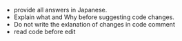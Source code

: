 - provide all answers in Japanese.
- Explain what and Why before suggesting code changes.
- Do not write the exlanation of changes in code comment
- read code before edit
